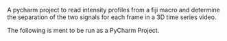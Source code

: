A pycharm project to read intensity profiles from a fiji macro and determine the separation of the two signals for each frame in a 3D time series video. 

The following is ment to be run as a PyCharm Project. 
